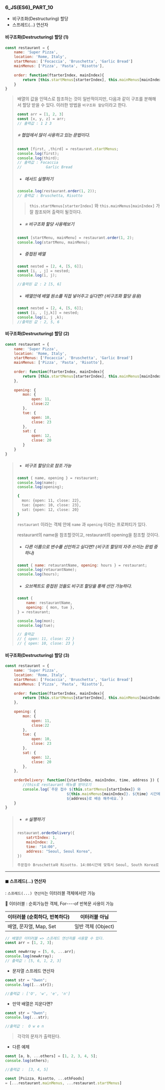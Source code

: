 ### 6_JS(ES6)_PART_10

* 비구조화(Destructuring) 할당
* 스프레드(...) 연산자



#### 비구조화(Destructuring) 할당 (1)

```javascript
const restaurant = {
    name: 'Super Pizza', 
    location: 'Rome, Italy', 
    startMenus: ['Focaccia', 'Bruschetta', 'Garlic Bread']
    mainMenus: ['Pizza', 'Pasta', 'Risotto'],
    
    order: function(ftarterIndex, mainIndex){
        return [this.startMenus[starterIndex], this.mainMenus[mainIndex]]
    }
}
```

> 배열의 값을 인덱스로 참조하는 것이 일반적이지만, 다음과 같이 구조를 분해해서 할당 받을 수 있다. 이러한 방법을 `비구조화 할당`이라고 한다. 
>
> ```javascript
> const arr = [1, 2, 3]
> const [x, y, z] = arr;
> // 출력값 : 1 2 3 
> ```
>
> ##### ⭐ 협업에서 많이 사용하고 있는 문법이다. 
>
> ```javascript
> const [first, ,third] = restaurant.startMenus;
> console.log(first);
> console.log(third);
> // 출력값 : Focaccia
> // 	       Garlic Bread
> ```
>
> * ##### 메서드 실행하기
>
> ```javascript
> console.log(restaurant.order(1, 2));
> // 출력값 : Bruschetta, Risotto
> ```
>
> > `this.startMenus[starterIndex]` 와 `this.mainMenus[mainIndex]` 가 잘 참조되어 출력이 될것이다.
>
> * ##### ⭐ 비구조화 할당 사용해보기 
>
> ```javascript
> const [startMenu, mainMenu] = restaurant.order(1, 2);
> console.log(startMenu, mainMenu);
> ```
>
> * ##### 중첩된 배열 
>
> ```javascript
> const nested = [2, 4, [5, 6]];
> const [i, , j] = nested;
> console.log(i, j);
> 
> //출력된 값 : 2 [5, 6]
> ```
>
> * ##### 배열안에 배열 원소를 직접 넣어주고 싶다면? (비구조화 할당 응용)
>
> ```javascript
> const nested = [2, 4, [5, 6]];
> const [i, , [j,k]] = nested;
> console.log(i, j ,k);
> //출력된 값 : 2, 5, 6
> ```

#### 비구조화(Destructuring) 할당 (2)

```javascript
const restaurant = {
    name: 'Super Pizza', 
    location: 'Rome, Italy', 
    startMenus: ['Focaccia', 'Bruschetta', 'Garlic Bread']
    mainMenus: ['Pizza', 'Pasta', 'Risotto'],
    
    order: function(ftarterIndex, mainIndex){
        return [this.startMenus[starterIndex], this.mainMenus[mainIndex]]
    }, 
    
    opening: {
        mon: {
            open: 11,
            close:22
        },
        tue: {
            open: 10,
            close: 23
        },
        sat: {
            open: 12,
            close: 20
        }
    }
}
```

> * ##### 비구조 할당으로 참조 가능 
>
> ```javascript
> const { name, opening } = restaurant;
> console.log(name);
> console.log(opening);
> ```
>
> ```bash
> {
> 	mon: {open: 11, close: 22},
> 	tue: {open: 10, close: 23},
> 	sat: {open: 12, close: 20}
> }
> ```
>
> `restaurant` 이라는 객체 안에 `name` 과 `opening` 이라는 프로퍼티가 있다. 
>
> restaurant의 name을 참조할것이고, restaurant의 opening을 참조할 것이다. 
>
> * ##### 다른 이름으로 변수를 선언하고 싶다면? (비구조 할당의 자주 쓰이는 문법 중 하나)
>
> ```javascript
> const { name: retaurantName, opening: hours } = restaurant;
> console.log(retaurantName);
> console.log(hours);
> ```
>
> * ##### 오브젝트도 중첩된 것들도 비구조 할당을 통해 선언 가능하다.
>
> ```javascript
> const {
>     name: restaurantName,
>     opening: { mon, tue },
> } = restaurant;
> 
> console.log(mon);
> console.log(tue);
> 
> // 출력값
> // { open: 11, close: 22 }
> // { open: 10, close: 23 }
> ```

#### 비구조화(Destructuring) 할당 (3)

```javascript
const restaurant = {
    name: 'Super Pizza', 
    location: 'Rome, Italy', 
    startMenus: ['Focaccia', 'Bruschetta', 'Garlic Bread']
    mainMenus: ['Pizza', 'Pasta', 'Risotto'],
    
    order: function(ftarterIndex, mainIndex){
        return [this.startMenus[starterIndex], this.mainMenus[mainIndex]]
    }, 
    
    opening: {
        mon: {
            open: 11,
            close:22
        },
        tue: {
            open: 10,
            close: 23
        },
        sat: {
            open: 12,
            close: 20
        },
    },
    
    orderDelivery: function({startIndex, mainIndex, time, address }) {
        //this로 restaurant 메뉴를 받아오기 
        console.log(`주문 접수 ${this.startMenus[startIndex]} 와
        					${this.mainMenus[mainIndex]}. ${time} 시간에 맞춰서
        					${address}로 배송 해주세요.`)
    }
}
```

> * ##### ⭐ 실행하기
>
> ```javascript
> restaurant.orderDelivery({
>     satrtIndex: 1,
>     mainIndex: 2, 
>     time: "14:00",
>     address: "Seoul, Seoul Korea",
> })
> ```
>
> ```bash
> 주문접수 Bruschetta와 Risotto. 14:00시간에 맞춰서 Seoul, South Korea로 배송해 주세요. 
> ```



---



#### ◼ 스프레드(...) 연산자 

: `스프레드(...) 연산자`는 이터러블 객체에서만 가능 

🤔 이터러블 : 순회가능한 객체, For----of 반복문 사용이 가능 

| 이터러블 (순회하다, 반복하다) | 이터러블 아님      |
| ----------------------------- | ------------------ |
| 배열, 문자열, Map, Set        | 일반 객체 (Object) |

 

```javascript
// 배열은 이터러블 => 스프레드 연산자를 사용할 수 있다.
const arr = [1, 2, 3];

const newArray = [5, 6, ...arr];
console.log(newArray);
// 출력값 : [5, 6, 1, 2, 3]
```

* 문자열 스프레드 연산자

```javascript
const str = "Owen";
console.log([...str]);

//출력값 : ['O', 'w', 'e', 'n']
```

* 만약 배열은 지운다면? 

```javascript
const str = "Owen";
console.log(...str);

//출력값 :  O w e n
```

> 각각의 문자가 출력된다. 

* 다른 예제 

```javascript
const [a, b, ...others] = [1, 2, 3, 4, 5];
console.log(others);

//출력값 :  [3, 4, 5]
```

```javascript
const [Psizza, Risotto, ...othFoods] 
= [...restaurant.mainMenus, ...restaurant.startMenus]
```

